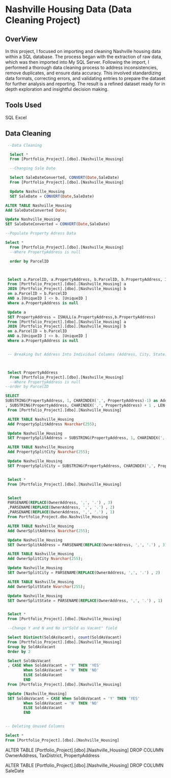 # Nashville Housing Data (Data Cleaning Project)

## OverView

In this project, I focused on importing and cleaning Nashville housing data within a SQL database. The process began with the extraction of raw data, which was then imported into My SQL Server. Following the import, I performed a thorough data cleaning process to address inconsistencies, remove duplicates, and ensure data accuracy. This involved standardizing data formats, correcting errors, and validating entries to prepare the dataset for further analysis and reporting. The result is a refined dataset ready for in depth exploration and insightful decision making.

## Tools Used
SQL
Excel

## Data Cleaning

```SQL
 --Data Cleaning

  Select * 
  From [Portfolio_Project].[dbo].[Nashville_Housing]

  --Changing Sale Date

  Select SaleDateConverted, CONVERT(Date,SaleDate)
  From [Portfolio_Project].[dbo].[Nashville_Housing]

  Update Nashville_Housing
  SET SaleDate = CONVERT(Date,SaleDate)

ALTER TABLE Nashville_Housing
Add SaleDateConverted Date;

Update Nashville_Housing
SET SaleDateConverted = CONVERT(Date,SaleDate)

--Populate Property Adress Data

Select *
  From [Portfolio_Project].[dbo].[Nashville_Housing]
  --Where PropertyAddress is null 

  order by ParcelID



 Select a.ParcelID, a.PropertyAddress, b.ParcelID, b.PropertyAddress, ISNULL(a.PropertyAddress,b.PropertyAddress)
 From [Portfolio_Project].[dbo].[Nashville_Housing] a
 JOIN [Portfolio_Project].[dbo].[Nashville_Housing] b
 on a.ParcelID = b.ParcelID
 AND a.[UniqueID ] <> b. [UniqueID ]
 Where a.PropertyAddress is null

 Update a
 SET PropertyAddress = ISNULL(a.PropertyAddress,b.PropertyAddress)
 From [Portfolio_Project].[dbo].[Nashville_Housing] a
 JOIN [Portfolio_Project].[dbo].[Nashville_Housing] b
 on a.ParcelID = b.ParcelID
 AND a.[UniqueID ] <> b. [UniqueID ]
 Where a.PropertyAddress is null


 -- Breaking Out Address Into Individual Columns (Address, City, State)



 Select PropertyAddress
  From [Portfolio_Project].[dbo].[Nashville_Housing]
  --Where PropertyAddress is null 
--order by ParcelID

SELECT
SUBSTRING(PropertyAddress, 1, CHARINDEX(',', PropertyAddress)-1) as Address
, SUBSTRING(PropertyAddress, CHARINDEX(',', PropertyAddress) + 1 , LEN(PropertyAddress)) as Address
 From [Portfolio_Project].[dbo].[Nashville_Housing]

 ALTER TABLE Nashville_Housing
 Add PropertySplitAddress Nvarchar(255);

 Update Nashville_Housing
 SET PropertySplitAddress = SUBSTRING(PropertyAddress, 1, CHARINDEX(',', PropertyAddress) -1)

 ALTER TABLE Nashville_Housing
 Add PropertySplitCity Nvarchar(255);

 Update Nashville_Housing
 SET PropertySplitCity = SUBSTRING(PropertyAddress, CHARINDEX(',', PropertyAddress) + 1 , LEN(PropertyAddress))


 Select * 
 From [Portfolio_Project].[dbo].[Nashville_Housing]


 Select
 PARSENAME(REPLACE(OwnerAddress, ',', '.') , 3)
 ,PARSENAME(REPLACE(OwnerAddress, ',', '.') , 2)
 ,PARSENAME(REPLACE(OwnerAddress, ',', '.') , 1)
 From Portfolio_Project.dbo.Nashville_Housing

 ALTER TABLE Nashville_Housing
 Add OwnerSplitAddress Nvarchar(255);

 Update Nashville_Housing
 SET OwnerSplitAddress = PARSENAME(REPLACE(OwnerAddress, ',', '.') , 3)

 ALTER TABLE Nashville_Housing
 Add OwnerSplitCity Nvarchar(255);

 Update Nashville_Housing
 SET OwnerSplitCity = PARSENAME(REPLACE(OwnerAddress, ',', '.') , 2)

 ALTER TABLE Nashville_Housing
 Add OwnerSplitState Nvarchar(255);

 Update Nashville_Housing
 SET OwnerSplitState = PARSENAME(REPLACE(OwnerAddress, ',', '.') , 1)


 Select * 
 From [Portfolio_Project].[dbo].[Nashville_Housing]

 --Change Y and N and No in"Sold as Vacant" field

 Select Distinct(SoldAsVacant), count(SoldAsVacant)
 From [Portfolio_Project].[dbo].[Nashville_Housing]
 Group by SoldAsVacant
 Order by 2

 Select SoldAsVacant
 , CASE When SoldAsVacant = 'Y' THEN 'YES'
        When SoldAsVacant = 'N' THEN 'NO'
		ELSE SoldAsVacant
		END
 From [Portfolio_Project].[dbo].[Nashville_Housing]

 Update [Nashville_Housing] 
 SET SoldAsVacant = CASE When SoldAsVacant = 'Y' THEN 'YES'
        When SoldAsVacant = 'N' THEN 'NO'
		ELSE SoldAsVacant
		END


-- Deleting Unused Columns

Select *
From [Portfolio_Project].[dbo].[Nashville_Housing]
```

ALTER TABLE [Portfolio_Project].[dbo].[Nashville_Housing]
DROP COLUMN OwnerAddress, TaxDistrict, PropertyAddress

ALTER TABLE [Portfolio_Project].[dbo].[Nashville_Housing]
DROP COLUMN SaleDate
